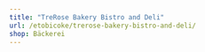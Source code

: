```yaml
---
title: "TreRose Bakery Bistro and Deli"
url: /etobicoke/trerose-bakery-bistro-and-deli/
shop: Bäckerei
---
```


